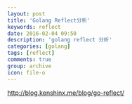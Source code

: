 ```yaml
---
layout: post
title: 'Golang Reflect分析'
keywords: reflect
date: 2016-02-04 09:50
description: 'golang reflect 分析'
categories: [golang]
tags: [reflect]
comments: true
group: archive
icon: file-o
---
```




<!-- more -->
http://blog.kenshinx.me/blog/go-reflect/